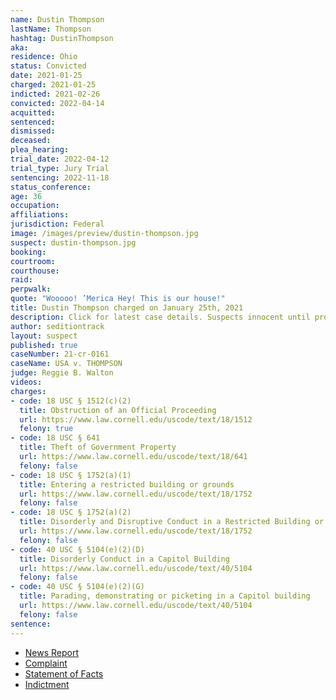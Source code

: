 ```yaml
---
name: Dustin Thompson
lastName: Thompson
hashtag: DustinThompson
aka:
residence: Ohio
status: Convicted
date: 2021-01-25
charged: 2021-01-25
indicted: 2021-02-26
convicted: 2022-04-14
acquitted:
sentenced:
dismissed:
deceased:
plea_hearing:
trial_date: 2022-04-12
trial_type: Jury Trial
sentencing: 2022-11-18
status_conference:
age: 36
occupation:
affiliations:
jurisdiction: Federal
image: /images/preview/dustin-thompson.jpg
suspect: dustin-thompson.jpg
booking:
courtroom:
courthouse:
raid:
perpwalk:
quote: "Wooooo! ’Merica Hey! This is our house!"
title: Dustin Thompson charged on January 25th, 2021
description: Click for latest case details. Suspects innocent until proven guilty.
author: seditiontrack
layout: suspect
published: true
caseNumber: 21-cr-0161
caseName: USA v. THOMPSON
judge: Reggie B. Walton
videos:
charges:
- code: 18 USC § 1512(c)(2)
  title: Obstruction of an Official Proceeding
  url: https://www.law.cornell.edu/uscode/text/18/1512
  felony: true
- code: 18 USC § 641
  title: Theft of Government Property
  url: https://www.law.cornell.edu/uscode/text/18/641
  felony: false
- code: 18 USC § 1752(a)(1)
  title: Entering a restricted building or grounds
  url: https://www.law.cornell.edu/uscode/text/18/1752
  felony: false
- code: 18 USC § 1752(a)(2)
  title: Disorderly and Disruptive Conduct in a Restricted Building or Grounds
  url: https://www.law.cornell.edu/uscode/text/18/1752
  felony: false
- code: 40 USC § 5104(e)(2)(D)
  title: Disorderly Conduct in a Capitol Building
  url: https://www.law.cornell.edu/uscode/text/40/5104
  felony: false
- code: 40 USC § 5104(e)(2)(G)
  title: Parading, demonstrating or picketing in a Capitol building
  url: https://www.law.cornell.edu/uscode/text/40/5104
  felony: false
sentence:
---
```

- [News Report](https://www.fox19.com/2021/01/26/fbi-more-ohioans-charged-violent-us-capitol-protest/)
- [Complaint](https://www.justice.gov/opa/page/file/1361301/download)
- [Statement of Facts](https://www.justice.gov/opa/page/file/1361301/download)
- [Indictment](https://www.justice.gov/usao-dc/case-multi-defendant/file/1494656/download)
